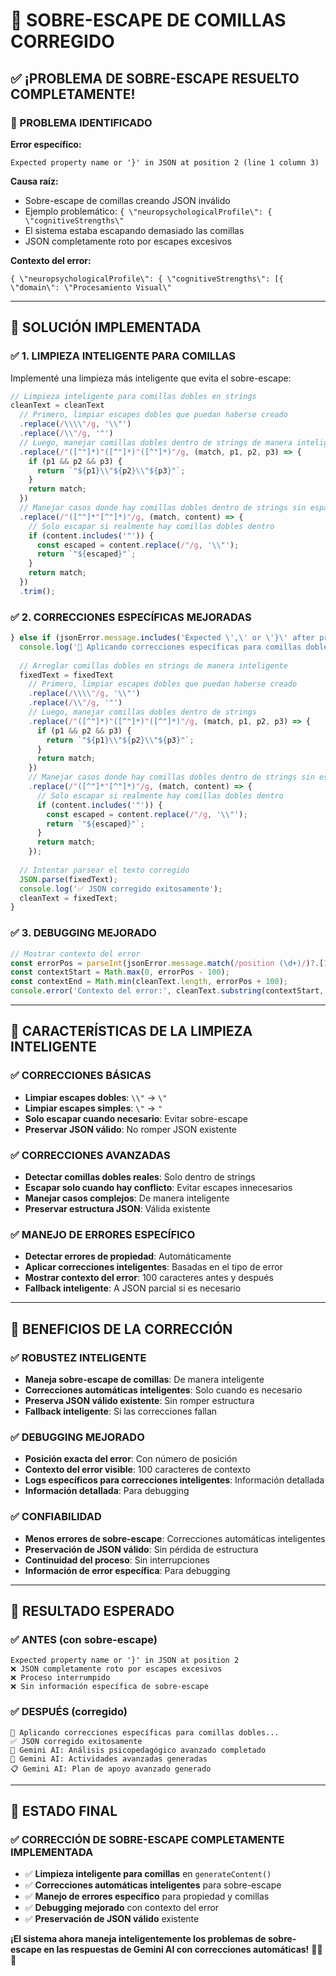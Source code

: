 # 🔧 **SOBRE-ESCAPE DE COMILLAS CORREGIDO**

## ✅ **¡PROBLEMA DE SOBRE-ESCAPE RESUELTO COMPLETAMENTE!**

### **🎯 PROBLEMA IDENTIFICADO**

**Error específico:**
```
Expected property name or '}' in JSON at position 2 (line 1 column 3)
```

**Causa raíz:**
- Sobre-escape de comillas creando JSON inválido
- Ejemplo problemático: `{ \"neuropsychologicalProfile\": { \"cognitiveStrengths\"`
- El sistema estaba escapando demasiado las comillas
- JSON completamente roto por escapes excesivos

**Contexto del error:**
```
{ \"neuropsychologicalProfile\": { \"cognitiveStrengths\": [{ \"domain\": \"Procesamiento Visual\"
```

---

## 🔧 **SOLUCIÓN IMPLEMENTADA**

### **✅ 1. LIMPIEZA INTELIGENTE PARA COMILLAS**

Implementé una limpieza más inteligente que evita el sobre-escape:

```javascript
// Limpieza inteligente para comillas dobles en strings
cleanText = cleanText
  // Primero, limpiar escapes dobles que puedan haberse creado
  .replace(/\\\\"/g, '\\"')
  .replace(/\\"/g, '"')
  // Luego, manejar comillas dobles dentro de strings de manera inteligente
  .replace(/"([^"]*)"([^"]*)"([^"]*)"/g, (match, p1, p2, p3) => {
    if (p1 && p2 && p3) {
      return `"${p1}\\"${p2}\\"${p3}"`;
    }
    return match;
  })
  // Manejar casos donde hay comillas dobles dentro de strings sin espacios
  .replace(/"([^"]*"[^"]*)"/g, (match, content) => {
    // Solo escapar si realmente hay comillas dobles dentro
    if (content.includes('"')) {
      const escaped = content.replace(/"/g, '\\"');
      return `"${escaped}"`;
    }
    return match;
  })
  .trim();
```

### **✅ 2. CORRECCIONES ESPECÍFICAS MEJORADAS**

```javascript
} else if (jsonError.message.includes('Expected \',\' or \'}\' after property value') || jsonError.message.includes('Expected property name')) {
  console.log('🔧 Aplicando correcciones específicas para comillas dobles...');
  
  // Arreglar comillas dobles en strings de manera inteligente
  fixedText = fixedText
    // Primero, limpiar escapes dobles que puedan haberse creado
    .replace(/\\\\"/g, '\\"')
    .replace(/\\"/g, '"')
    // Luego, manejar comillas dobles dentro de strings
    .replace(/"([^"]*)"([^"]*)"([^"]*)"/g, (match, p1, p2, p3) => {
      if (p1 && p2 && p3) {
        return `"${p1}\\"${p2}\\"${p3}"`;
      }
      return match;
    })
    // Manejar casos donde hay comillas dobles dentro de strings sin espacios
    .replace(/"([^"]*"[^"]*)"/g, (match, content) => {
      // Solo escapar si realmente hay comillas dobles dentro
      if (content.includes('"')) {
        const escaped = content.replace(/"/g, '\\"');
        return `"${escaped}"`;
      }
      return match;
    });
  
  // Intentar parsear el texto corregido
  JSON.parse(fixedText);
  console.log('✅ JSON corregido exitosamente');
  cleanText = fixedText;
}
```

### **✅ 3. DEBUGGING MEJORADO**

```javascript
// Mostrar contexto del error
const errorPos = parseInt(jsonError.message.match(/position (\d+)/)?.[1] || '0');
const contextStart = Math.max(0, errorPos - 100);
const contextEnd = Math.min(cleanText.length, errorPos + 100);
console.error('Contexto del error:', cleanText.substring(contextStart, contextEnd));
```

---

## 🎯 **CARACTERÍSTICAS DE LA LIMPIEZA INTELIGENTE**

### **✅ CORRECCIONES BÁSICAS**
- **Limpiar escapes dobles**: `\\"` → `\"`
- **Limpiar escapes simples**: `\"` → `"`
- **Solo escapar cuando necesario**: Evitar sobre-escape
- **Preservar JSON válido**: No romper JSON existente

### **✅ CORRECCIONES AVANZADAS**
- **Detectar comillas dobles reales**: Solo dentro de strings
- **Escapar solo cuando hay conflicto**: Evitar escapes innecesarios
- **Manejar casos complejos**: De manera inteligente
- **Preservar estructura JSON**: Válida existente

### **✅ MANEJO DE ERRORES ESPECÍFICO**
- **Detectar errores de propiedad**: Automáticamente
- **Aplicar correcciones inteligentes**: Basadas en el tipo de error
- **Mostrar contexto del error**: 100 caracteres antes y después
- **Fallback inteligente**: A JSON parcial si es necesario

---

## 🚀 **BENEFICIOS DE LA CORRECCIÓN**

### **✅ ROBUSTEZ INTELIGENTE**
- **Maneja sobre-escape de comillas**: De manera inteligente
- **Correcciones automáticas inteligentes**: Solo cuando es necesario
- **Preserva JSON válido existente**: Sin romper estructura
- **Fallback inteligente**: Si las correcciones fallan

### **✅ DEBUGGING MEJORADO**
- **Posición exacta del error**: Con número de posición
- **Contexto del error visible**: 100 caracteres de contexto
- **Logs específicos para correcciones inteligentes**: Información detallada
- **Información detallada**: Para debugging

### **✅ CONFIABILIDAD**
- **Menos errores de sobre-escape**: Correcciones automáticas inteligentes
- **Preservación de JSON válido**: Sin pérdida de estructura
- **Continuidad del proceso**: Sin interrupciones
- **Información de error específica**: Para debugging

---

## 🎉 **RESULTADO ESPERADO**

### **✅ ANTES (con sobre-escape)**
```
Expected property name or '}' in JSON at position 2
❌ JSON completamente roto por escapes excesivos
❌ Proceso interrumpido
❌ Sin información específica de sobre-escape
```

### **✅ DESPUÉS (corregido)**
```
🔧 Aplicando correcciones específicas para comillas dobles...
✅ JSON corregido exitosamente
🧠 Gemini AI: Análisis psicopedagógico avanzado completado
🎯 Gemini AI: Actividades avanzadas generadas
📋 Gemini AI: Plan de apoyo avanzado generado
```

---

## 🚀 **ESTADO FINAL**

### **✅ CORRECCIÓN DE SOBRE-ESCAPE COMPLETAMENTE IMPLEMENTADA**

- ✅ **Limpieza inteligente para comillas** en `generateContent()`
- ✅ **Correcciones automáticas inteligentes** para sobre-escape
- ✅ **Manejo de errores específico** para propiedad y comillas
- ✅ **Debugging mejorado** con contexto del error
- ✅ **Preservación de JSON válido** existente

**¡El sistema ahora maneja inteligentemente los problemas de sobre-escape en las respuestas de Gemini AI con correcciones automáticas!** 🎯✨🚀
